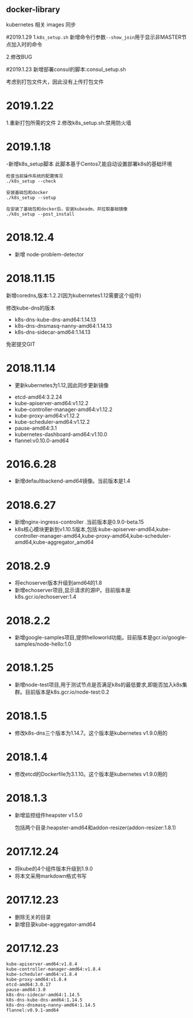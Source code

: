 ## docker-library

kubernetes 相关 images 同步

#2019.1.29
1.`k8s_setup.sh` 新增命令行参数` --show_join `用于显示非MASTER节点加入时的命令

2.修改BUG

#2019.1.23
新增部署consul的脚本:consul_setup.sh

考虑到打包文件大，因此没有上传打包文件

# 2019.1.22
1.重新打包所需的文件
2.修改k8s_setup.sh:禁用防火墙

# 2019.1.18

-新增k8s_setup脚本
此脚本基于Centos7,能自动设置部署k8s的基础环境

	检查当前操作系统的配置情况
	./k8s_setup --check
	
	安装基础包和docker
	./k8s_setup --setup
	
	在安装了基础包和docker后，安装kubeadm，并拉取基础镜像
	./k8s_setup --post_install


# 2018.12.4
- 新增 node-problem-detector

# 2018.11.15

新增coredns,版本:1.2.2(因为kubernetes1.12需要这个组件)

修改kube-dns的版本

- k8s-dns-kube-dns-amd64:1.14.13
- k8s-dns-dnsmasq-nanny-amd64:1.14.13
- k8s-dns-sidecar-amd64:1.14.13

免密提交GIT

# 2018.11.14
* 更新kubernetes为1.12,因此同步更新镜像

- etcd-amd64:3.2.24
- kube-apiserver-amd64:v1.12.2
- kube-controller-manager-amd64:v1.12.2
- kube-proxy-amd64:v1.12.2
- kube-scheduler-amd64:v1.12.2
- pause-amd64:3.1
- kubernetes-dashboard-amd64:v1.10.0
- flannel:v0.10.0-amd64

# 2016.6.28
* 新增defaultbackend-amd64镜像。当前版本是1.4

# 2018.6.27
* 新增nginx-ingress-controller .当前版本是0.9.0-beta.15
* k8s核心模块更新到v1.10.5版本,包括:kube-apiserver-amd64,kube-controller-manager-amd64,kube-proxy-amd64,kube-scheduler-amd64,kube-aggregator_amd64

# 2018.2.9

* 将echoserver版本升级到amd64的1.8
* 新增echoserver项目,显示请求的源IP。目前版本是k8s.gcr.io/echoserver:1.4

# 2018.2.2

* 新增google-samples项目,提供helloworld功能。目前版本是gcr.io/google-samples/node-hello:1.0

# 2018.1.25

* 新增node-test项目,用于测试节点是否满足k8s的最低要求,即能否加入k8s集群。目前版本是k8s.gcr.io/node-test:0.2

# 2018.1.5

* 修改k8s-dns三个版本为1.14.7。这个版本是kubernetes v1.9.0用的

# 2018.1.4

* 修改etcd的Dockerfile为3.1.10。这个版本是kubernetes v1.9.0用的

# 2018.1.3

* 新增监控组件heapster v1.5.0
	
	包括两个目录:heapster-amd64和addon-resizer(addon-resizer:1.8.1)

# 2017.12.24
* 将kube的4个组件版本升级到1.9.0
* 将本文采用markdown格式书写
	
# 2017.12.23
* 删除无关的目录
* 新增目录kube-aggregator-amd64
	  
# 2017.12.23

	kube-apiserver-amd64:v1.8.4
	kube-controller-manager-amd64:v1.8.4
	kube-scheduler-amd64:v1.8.4
	kube-proxy-amd64:v1.8.4
	etcd-amd64:3.0.17
	pause-amd64:3.0
	k8s-dns-sidecar-amd64:1.14.5
	k8s-dns-kube-dns-amd64:1.14.5
	k8s-dns-dnsmasq-nanny-amd64:1.14.5
	flannel:v0.9.1-amd64
